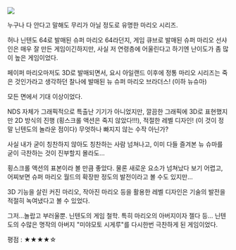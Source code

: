 ![](./0.jpg)

누구나 다 안다고 말해도 무리가 아닐 정도로 유명한 마리오 시리즈.

허나 닌텐도 64로 발매된 슈퍼 마리오 64라던지, 게임 큐브로 발매된 슈퍼 마리오 선샤인은 매우 잘 만든 게임이긴하지만, 사실 저 연령층에 어울린다고 하기엔 난이도가 좀 많이 높은 게임이었다.

페이퍼 마리오마저도 3D로 발매되면서, 요시 아일랜드 이후에 정통 마리오 시리즈는 죽은 것인가라고 생각하던 찰나에 발매된 뉴 슈퍼 마리오 브라더스! (이하 뉴슈마)

모든 면에서 기대 이상이었다.

NDS 자체가 그래픽적으로 특출난 기기가 아니었지만, 깔끔한 그래픽에 3D로 표현했지만 2D 방식의 진행 (횡스크롤 액션은 죽지 않았다!!!), 적절한 레벨 디자인! (이 것이 정말 닌텐도의 놀라운 점이다) 무엇하나 빠지지 않는 수작 아닌가?

사실 내가 굳이 칭찬하지 않아도 칭찬하는 사람 넘쳐나고, 이미 다들 즐겨본 뉴 슈마를 굳이 극찬하는 것이 진부할지 몰라도...

횡스크롤 액션의 표본이라 볼 만큼 좋았다. 물론 새로운 요소가 넘쳐났다 보기 어렵고, 어찌보면 슈퍼 마리오 월드의 확장판 정도의 발전이라고 볼 수도 있지만...

3D 기능을 살린 커진 마리오, 작아진 마리오 등을 활용한 레벨 디자인은 기술의 발전을 적절히 녹여냈다고 볼 수 있었다.

그저...놀랍고 부러울뿐. 닌텐도의 게임 철학. 특히 마리오의 아버지이자 젤다 등... 닌텐도의 수많은 명작의 아버지 "미야모토 시게루"를 다시한번 극찬하게 된 게임이었다.

평점 : ★★★★☆
